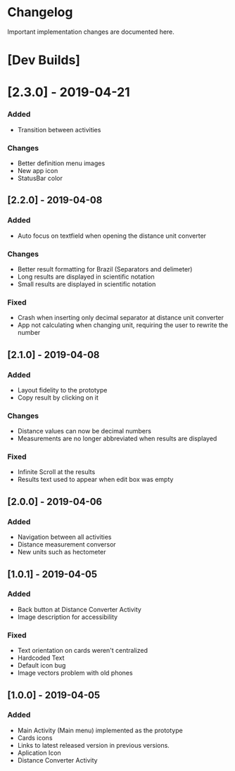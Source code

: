 # Changelog
Important implementation changes are documented here.

# [Dev Builds]
# [2.3.0] - 2019-04-21
### Added
- Transition between activities
### Changes
- Better definition menu images
- New app icon
- StatusBar color

## [2.2.0] - 2019-04-08
### Added
- Auto focus on textfield when opening the distance unit converter

### Changes
- Better result formatting for Brazil (Separators and delimeter)
- Long results are displayed in scientific notation
- Small results are displayed in scientific notation

### Fixed
- Crash when inserting only decimal separator at distance unit converter
- App not calculating when changing unit, requiring the user to rewrite the number

## [2.1.0] - 2019-04-08
### Added
- Layout fidelity to the prototype
- Copy result by clicking on it

### Changes
- Distance values can now be decimal numbers
- Measurements are no longer abbreviated when results are displayed

### Fixed
- Infinite Scroll at the results
- Results text used to appear when edit box was empty

## [2.0.0] - 2019-04-06
### Added
- Navigation between all activities
- Distance measurement conversor
- New units such as hectometer

## [1.0.1] - 2019-04-05
### Added
- Back button at Distance Converter Activity
- Image description for accessibility
### Fixed
- Text orientation on cards weren't centralized
- Hardcoded Text
- Default icon bug
- Image vectors problem with old phones


## [1.0.0] - 2019-04-05
### Added
- Main Activity (Main menu) implemented as the prototype
- Cards icons
- Links to latest released version in previous versions.
- Aplication Icon
- Distance Converter Activity
